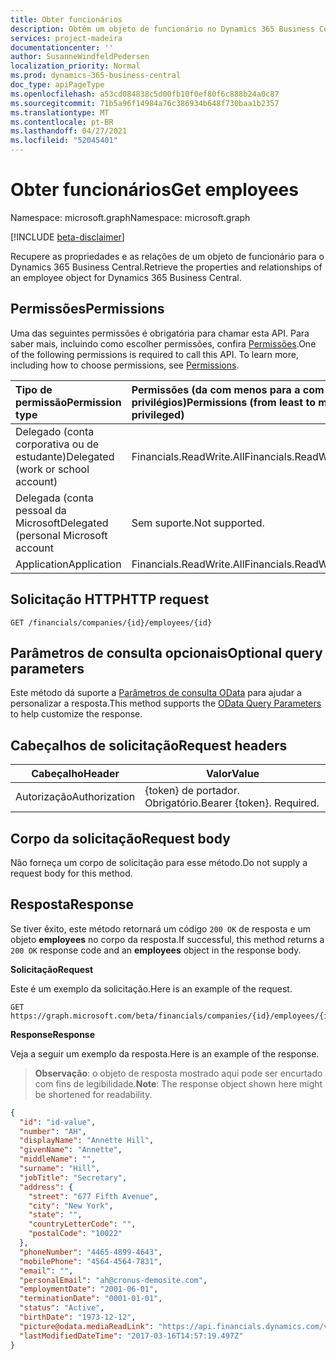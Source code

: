 ```yaml
---
title: Obter funcionários
description: Obtém um objeto de funcionário no Dynamics 365 Business Central.
services: project-madeira
documentationcenter: ''
author: SusanneWindfeldPedersen
localization_priority: Normal
ms.prod: dynamics-365-business-central
doc_type: apiPageType
ms.openlocfilehash: a53cd084838c5d00fb10f0ef80f6c888b24a0c87
ms.sourcegitcommit: 71b5a96f14984a76c386934b648f730baa1b2357
ms.translationtype: MT
ms.contentlocale: pt-BR
ms.lasthandoff: 04/27/2021
ms.locfileid: "52045401"
---
```

# <a name="get-employees"></a><span data-ttu-id="76272-103">Obter funcionários</span><span class="sxs-lookup"><span data-stu-id="76272-103">Get employees</span></span>

<span data-ttu-id="76272-104">Namespace: microsoft.graph</span><span class="sxs-lookup"><span data-stu-id="76272-104">Namespace: microsoft.graph</span></span>

[!INCLUDE [beta-disclaimer](../../includes/beta-disclaimer.md)]

<span data-ttu-id="76272-105">Recupere as propriedades e as relações de um objeto de funcionário para o Dynamics 365 Business Central.</span><span class="sxs-lookup"><span data-stu-id="76272-105">Retrieve the properties and relationships of an employee object for Dynamics 365 Business Central.</span></span>

## <a name="permissions"></a><span data-ttu-id="76272-106">Permissões</span><span class="sxs-lookup"><span data-stu-id="76272-106">Permissions</span></span>
<span data-ttu-id="76272-p101">Uma das seguintes permissões é obrigatória para chamar esta API. Para saber mais, incluindo como escolher permissões, confira [Permissões](/graph/permissions-reference).</span><span class="sxs-lookup"><span data-stu-id="76272-p101">One of the following permissions is required to call this API. To learn more, including how to choose permissions, see [Permissions](/graph/permissions-reference).</span></span>

|<span data-ttu-id="76272-109">Tipo de permissão</span><span class="sxs-lookup"><span data-stu-id="76272-109">Permission type</span></span> |<span data-ttu-id="76272-110">Permissões (da com menos para a com mais privilégios)</span><span class="sxs-lookup"><span data-stu-id="76272-110">Permissions (from least to most privileged)</span></span>|
|:---------------|:------------------------------------------|
|<span data-ttu-id="76272-111">Delegado (conta corporativa ou de estudante)</span><span class="sxs-lookup"><span data-stu-id="76272-111">Delegated (work or school account)</span></span>|<span data-ttu-id="76272-112">Financials.ReadWrite.All</span><span class="sxs-lookup"><span data-stu-id="76272-112">Financials.ReadWrite.All</span></span> |
|<span data-ttu-id="76272-113">Delegada (conta pessoal da Microsoft</span><span class="sxs-lookup"><span data-stu-id="76272-113">Delegated (personal Microsoft account</span></span>|<span data-ttu-id="76272-114">Sem suporte.</span><span class="sxs-lookup"><span data-stu-id="76272-114">Not supported.</span></span>|
|<span data-ttu-id="76272-115">Application</span><span class="sxs-lookup"><span data-stu-id="76272-115">Application</span></span>|<span data-ttu-id="76272-116">Financials.ReadWrite.All</span><span class="sxs-lookup"><span data-stu-id="76272-116">Financials.ReadWrite.All</span></span>|

## <a name="http-request"></a><span data-ttu-id="76272-117">Solicitação HTTP</span><span class="sxs-lookup"><span data-stu-id="76272-117">HTTP request</span></span>
```
GET /financials/companies/{id}/employees/{id}
```

## <a name="optional-query-parameters"></a><span data-ttu-id="76272-118">Parâmetros de consulta opcionais</span><span class="sxs-lookup"><span data-stu-id="76272-118">Optional query parameters</span></span>
<span data-ttu-id="76272-119">Este método dá suporte a [Parâmetros de consulta OData](/graph/query-parameters) para ajudar a personalizar a resposta.</span><span class="sxs-lookup"><span data-stu-id="76272-119">This method supports the [OData Query Parameters](/graph/query-parameters) to help customize the response.</span></span>

## <a name="request-headers"></a><span data-ttu-id="76272-120">Cabeçalhos de solicitação</span><span class="sxs-lookup"><span data-stu-id="76272-120">Request headers</span></span>
|<span data-ttu-id="76272-121">Cabeçalho</span><span class="sxs-lookup"><span data-stu-id="76272-121">Header</span></span>       |<span data-ttu-id="76272-122">Valor</span><span class="sxs-lookup"><span data-stu-id="76272-122">Value</span></span>                     |
|-------------|--------------------------|
|<span data-ttu-id="76272-123">Autorização</span><span class="sxs-lookup"><span data-stu-id="76272-123">Authorization</span></span>|<span data-ttu-id="76272-p102">{token} de portador. Obrigatório.</span><span class="sxs-lookup"><span data-stu-id="76272-p102">Bearer {token}. Required.</span></span> |

## <a name="request-body"></a><span data-ttu-id="76272-126">Corpo da solicitação</span><span class="sxs-lookup"><span data-stu-id="76272-126">Request body</span></span>
<span data-ttu-id="76272-127">Não forneça um corpo de solicitação para esse método.</span><span class="sxs-lookup"><span data-stu-id="76272-127">Do not supply a request body for this method.</span></span>

## <a name="response"></a><span data-ttu-id="76272-128">Resposta</span><span class="sxs-lookup"><span data-stu-id="76272-128">Response</span></span>
<span data-ttu-id="76272-129">Se tiver êxito, este método retornará um código `200 OK` de resposta e um objeto **employees** no corpo da resposta.</span><span class="sxs-lookup"><span data-stu-id="76272-129">If successful, this method returns a `200 OK` response code and an **employees** object in the response body.</span></span>

<span data-ttu-id="76272-130">**Solicitação**</span><span class="sxs-lookup"><span data-stu-id="76272-130">**Request**</span></span>

<span data-ttu-id="76272-131">Este é um exemplo da solicitação.</span><span class="sxs-lookup"><span data-stu-id="76272-131">Here is an example of the request.</span></span>

```http
GET https://graph.microsoft.com/beta/financials/companies/{id}/employees/{id}
```

<span data-ttu-id="76272-132">**Response**</span><span class="sxs-lookup"><span data-stu-id="76272-132">**Response**</span></span>

<span data-ttu-id="76272-133">Veja a seguir um exemplo da resposta.</span><span class="sxs-lookup"><span data-stu-id="76272-133">Here is an example of the response.</span></span> 

> <span data-ttu-id="76272-134">**Observação**: o objeto de resposta mostrado aqui pode ser encurtado com fins de legibilidade.</span><span class="sxs-lookup"><span data-stu-id="76272-134">**Note**: The response object shown here might be shortened for readability.</span></span>

```json
{
  "id": "id-value",
  "number": "AH",
  "displayName": "Annette Hill",
  "givenName": "Annette",
  "middleName": "",
  "surname": "Hill",
  "jobTitle": "Secretary",
  "address": {
    "street": "677 Fifth Avenue",
    "city": "New York",
    "state": "",
    "countryLetterCode": "",
    "postalCode": "10022"
  },
  "phoneNumber": "4465-4899-4643",
  "mobilePhone": "4564-4564-7831",
  "email": "",
  "personalEmail": "ah@cronus-demosite.com",
  "employmentDate": "2001-06-01",
  "terminationDate": "0001-01-01",
  "status": "Active",
  "birthDate": "1973-12-12",
  "picture@odata.mediaReadLink": "https://api.financials.dynamics.com/v1.0/api/beta/companies/{id}/employees/{id}/picture",
  "lastModifiedDateTime": "2017-03-16T14:57:19.497Z"  
}
```




